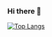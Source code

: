 ### Hi there 👋

<!--
**nick-Sutton/nick-Sutton** is a ✨ _special_ ✨ repository because its `README.md` (this file) appears on your GitHub profile. &layout=compact
-->
<!--
[![Nicholas's GitHub stats](https://github-readme-stats.vercel.app/api?username=nick-sutton&show_icons=true&rank_icon=github&theme=dracula)](https://github.com/anuraghazra/github-readme-stats)
-->
[![Top Langs](https://github-readme-stats.vercel.app/api/top-langs/?username=nick-sutton&theme=dracula&layout=compact&langs_count=8)](https://github.com/anuraghazra/github-readme-stats)
